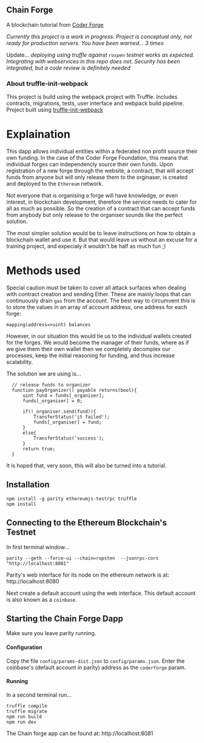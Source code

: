 ## Chain Forge

A blockchain tutorial from [Coder Forge](http://coderforge.io)

*Currently this project is a work in progress.*
*Project is conceptual only, not ready for production servers.*
*You have been warned... 3 times*

Update...
*deploying using truffle against `rospen` testnet works as expected. Integrating
with webservices in this repo does not. Security has been integrated, but a
code review is definitely needed*

### About truffle-init-webpack

This project is build using the webpack project with Truffle. Includes contracts, migrations, tests, user interface and webpack build pipeline.
Project built using [truffle-init-webpack](https://github.com/trufflesuite/truffle-init-webpack)

# Explaination

This dapp allows individual entities within a federated non profit source their
own funding. In the case of the Coder Forge Foundation, this means that
individual forges can independencly source their own funds. Upon registration
of a new forge through the website, a contract, that will accept funds from
anyone but will only release them to the orginaser, is created and deployed to
the `Ethereum` network.

Not everyone that is organising a forge will have knowledge, or even interest,
in blockchain development, therefore the service needs to cater for all as much
as possible. So the creation of a contract that can accept funds from anybody
but only release to the organiser sounds like the perfect solution.

The most simpler solution would be to leave instructions on how to obtain a
blockchain wallet and use it. But that would leave us without an excuse for a
training project, and expecialy it wouldn't be half as much fun ;)

# Methods used

Special caution must be taken to cover all attack surfaces when dealing with
contract creation and sending Ether. These are mainly loops that can
continuously drain `gas` from the account. The best way to circumvent this is
to store the values in an array of account address, one address for each forge:

```solidity
mapping(address=>uint) balances
```

However, in our situation this would tie us to the individual wallets created
for the forges. We would become the manager of their funds, where as if we give
them their own wallet then we completely decomplex our processes, keep the
initial reasoning for funding, and thus increase scalability.

The solution we are using is...

```solidity
  // release funds to organizer
  function payOrganizer() payable returns(bool){
      uint fund = funds[_organiser];
      funds[_organiser] = 0;

      if(!_organiser.send(fund)){
          TransferStatus('it failed');
          funds[_organiser] = fund;
      }
      else{
          TransferStatus('success');
      }
      return true;
  }
```

It is hoped that, very soon, this will also be turned into a tutorial.

## Installation

```
npm install -g parity ethereumjs-testrpc truffle
npm install
```

## Connecting to the Ethereum Blockchain's Testnet

In first terminal window...
```
parity --geth --force-ui --chain=ropsten  --jsonrpc-cors "http://localhost:8081"
```

Parity's web interface for its node on the ethereum network is at:
http://localhost:8080

Next create a default account using the web interface. This default account is
also known as a `coinbase`.

## Starting the Chain Forge Dapp

Make sure you leave parity running.

#### Configuration

Copy the file `config/params-dist.json` to `config/params.json`.
Enter the coinbase's (default account in parity) address as the `coderforge`
param.

#### Running

In a second terminal run...

```
truffle compile
truffle migrate
npm run build
npm run dev
```

The Chain forge app can be found at: http://localhost:8081
